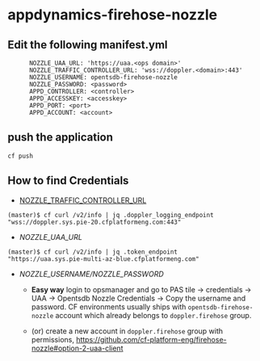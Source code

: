 # appdynamics-firehose-nozzle


## Edit the following manifest.yml
```
      NOZZLE_UAA_URL: 'https://uaa.<ops domain>'
      NOZZLE_TRAFFIC_CONTROLLER_URL: 'wss://doppler.<domain>:443'
      NOZZLE_USERNAME: opentsdb-firehose-nozzle
      NOZZLE_PASSWORD: <password>
      APPD_CONTROLLER: <controller>
      APPD_ACCESSKEY: <accesskey>
      APPD_PORT: <port>
      APPD_ACCOUNT: <account>
```

## push the application

```
cf push
```

## How to find Credentials


- [NOZZLE_TRAFFIC_CONTROLLER_URL](https://docs.pivotal.io/pivotalcf/2-2/loggregator/architecture.html#components)

```
(master)$ cf curl /v2/info | jq .doppler_logging_endpoint
"wss://doppler.sys.pie-20.cfplatformeng.com:443"
```

- *NOZZLE_UAA_URL* 
```
(master)$ cf curl /v2/info | jq .token_endpoint
"https://uaa.sys.pie-multi-az-blue.cfplatformeng.com"
```

- *NOZZLE_USERNAME/NOZZLE_PASSWORD* 
   * **Easy way** login to opsmanager and go to PAS tile -> credentials -> UAA -> Opentsdb Nozzle Credentials -> Copy the username and password. CF environments usually ships with `opentsdb-firehose-nozzle` account which already belongs to `doppler.firehose` group.  
   
   * (or) create a new account in `doppler.firehose` group with permissions, https://github.com/cf-platform-eng/firehose-nozzle#option-2-uaa-client
